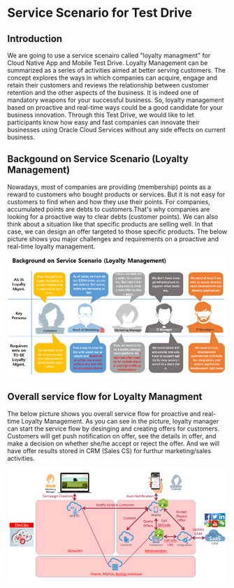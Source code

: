 
# Service Scenario for Test Drive #

## Introduction ##
We are going to use a service scenairo called "loyalty managment" for Cloud Native App and Mobile Test Drive. Loyalty Management can be summarized as a series of activities aimed at better serving customers. The concept explores the ways in which companies can acquire, engage and retain their customers and reviews the relationship between customer retention and the other aspects of the business. It is indeed one of mandatory weapons for your successful business. So, loyalty management based on proactive and real-time ways could be a good candidate for your business innovation. 
Through this Test Drive, we would like to let participants know how easy and fast companies can innovate their businesses using Oracle Cloud Services without any side effects on current business.

## Backgound on Service Scenario (Loyalty Management) ##
Nowadays, most of companies are providing (membership) points as a reward to customers who bought products or services. But it is not easy for customers to find when and how they use their points. For companies, accumulated points are debts to customers.That's why companies are looking for a proactive way to clear debts (customer points). We can also think about a situation like that specific products are selling well. In that case, we can design an offer targeted to those specific products. The below picture shows you major challenges and requirements on a proactive and real-time loyalty management.

![](../images/BackgroundOnLoyaltyMgmt.PNG)

## Overall service flow for Loyalty Managment ##
The below picture shows you overall service flow for proactive and real-time Loyalty Management. As you can see in the picture, loyalty manager can start the service flow by desinging and creating offers for customers. Customers will get push notification on offer, see the details in offer, and make a decision on whether she/he accept or reject the offer. And we will have offer results stored in CRM (Sales CS) for furthur marketing/sales activities. 

![](../images/CTD_About_Lab.PNG)
